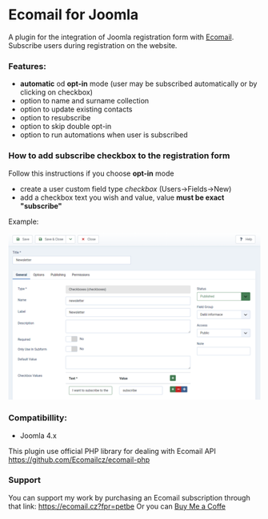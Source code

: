 # Ecomail for Joomla
A plugin for the integration of Joomla registration form with [Ecomail](https://ecomail.cz?fpr=petbe).
Subscribe users during registration on the website.

### Features:
- **automatic** od **opt-in** mode (user may be subscribed automatically or by clicking on checkbox)
- option to name and surname collection
- option to update existing contacts
- option to resubscribe
- option to skip double opt-in
- option to run automations when user is subscribed


### How to add subscribe checkbox to the registration form
Follow this instructions if you choose **opt-in** mode
- create a user custom field type *checkbox* (Users->Fields->New)
- add a checkbox text you wish and value, value **__must be exact "subscribe"__**

Example:

![How to add checkbox](assets/img/ecom-img.png)


### Compatibillity:
- Joomla 4.x


This plugin use official PHP library for dealing with Ecomail API https://github.com/Ecomailcz/ecomail-php


### Support
You can support my work by purchasing an Ecomail subscription through that link: https://ecomail.cz?fpr=petbe
Or you can [Buy Me a Coffe](https://www.buymeacoffee.com/petrbenes)
